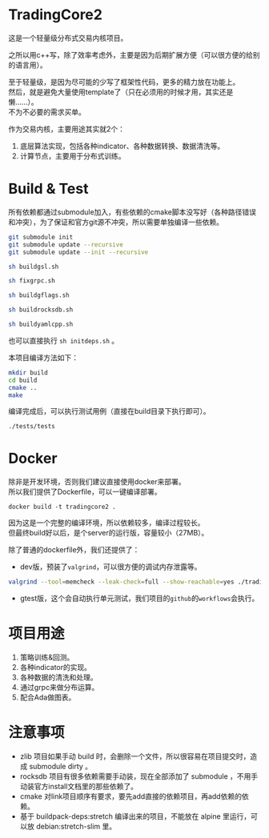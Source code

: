 # TradingCore2

这是一个轻量级分布式交易内核项目。  

之所以用c++写，除了效率考虑外，主要是因为后期扩展方便（可以很方便的给别的语言用）。  

至于轻量级，是因为尽可能的少写了框架性代码，更多的精力放在功能上。  
然后，就是避免大量使用template了（只在必须用的时候才用，其实还是懒......）。  
不为不必要的需求买单。

作为交易内核，主要用途其实就2个：

1. 底层算法实现，包括各种indicator、各种数据转换、数据清洗等。
2. 计算节点，主要用于分布式训练。

# Build & Test

所有依赖都通过submodule加入，有些依赖的cmake脚本没写好（各种路径错误和冲突），为了保证和官方git源不冲突，所以需要单独编译一些依赖。

``` bash
git submodule init
git submodule update --recursive
git submodule update --init --recursive

sh buildgsl.sh

sh fixgrpc.sh

sh buildgflags.sh

sh buildrocksdb.sh

sh buildyamlcpp.sh
```

也可以直接执行 ``sh initdeps.sh`` 。

本项目编译方法如下：

``` bash
mkdir build
cd build
cmake ..
make
```

编译完成后，可以执行测试用例（直接在build目录下执行即可）。

``` bash
./tests/tests
```

# Docker

除非是开发环境，否则我们建议直接使用docker来部署。  
所以我们提供了Dockerfile，可以一键编译部署。

```
docker build -t tradingcore2 .
```

因为这是一个完整的编译环境，所以依赖较多，编译过程较长。  
但最终build好以后，是个server的运行版，容量较小（27MB）。

除了普通的dockerfile外，我们还提供了：

- dev版，预装了``valgrind``，可以很方便的调试内存泄露等。  

``` sh
valgrind --tool=memcheck --leak-check=full --show-reachable=yes ./tradingcore2
```

- gtest版，这个会自动执行单元测试，我们项目的``github``的``workflows``会执行。

# 项目用途

1. 策略训练&回测。
2. 各种indicator的实现。
3. 各种数据的清洗和处理。
4. 通过grpc来做分布运算。
5. 配合Ada做图表。

# 注意事项

- zlib 项目如果手动 build 时，会删除一个文件，所以很容易在项目提交时，造成 submodule dirty 。
- rocksdb 项目有很多依赖需要手动装，现在全部添加了 submodule ，不用手动装官方install文档里的那些依赖了。
- cmake 对link项目顺序有要求，要先add直接的依赖项目，再add依赖的依赖。
- 基于 buildpack-deps:stretch 编译出来的项目，不能放在 alpine 里运行，可以放 debian:stretch-slim 里。